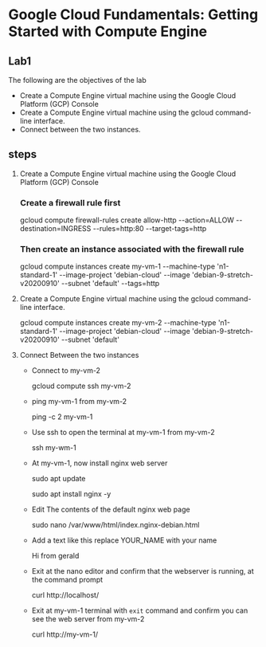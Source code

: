 # Google Cloud Fundamentals: Getting Started with Compute Engine

## Lab1 

The following are the objectives of the lab
 - Create a Compute Engine virtual machine using the Google Cloud Platform (GCP) Console
 - Create a Compute Engine virtual machine using the gcloud command-line interface.
 - Connect between the two instances.

## steps 
1. Create a Compute Engine virtual machine using the Google Cloud Platform (GCP) Console
    ### Create a firewall rule first 
    gcloud compute firewall-rules create allow-http --action=ALLOW --destination=INGRESS --rules=http:80 --target-tags=http

    ### Then create an instance associated with the firewall rule
    gcloud compute instances create my-vm-1 --machine-type 'n1-standard-1' --image-project 'debian-cloud' --image 'debian-9-stretch-v20200910' --subnet 'default' --tags=http

    

2. Create a Compute Engine virtual machine using the gcloud command-line interface.

    gcloud compute instances create my-vm-2 --machine-type 'n1-standard-1' --image-project 'debian-cloud' --image 'debian-9-stretch-v20200910' --subnet 'default'
3. Connect Between the two instances 
    - Connect to my-vm-2

        gcloud compute ssh my-vm-2
    
    - ping my-vm-1 from my-vm-2

        ping -c 2 my-vm-1

    - Use ssh to open the terminal at my-vm-1 from my-vm-2

        ssh my-wm-1

    - At my-vm-1, now install nginx web server

        sudo apt update

        sudo apt install nginx -y

    - Edit The contents of the default nginx web page

        sudo nano /var/www/html/index.nginx-debian.html

    - Add a text like this replace YOUR_NAME with your name

        Hi from gerald

    - Exit at the nano editor and confirm that the webserver is running, at the command prompt

        curl http://localhost/
    
    - Exit at my-vm-1 terminal with ` exit ` command and confirm you can see the web server from my-vm-2
    
        curl http://my-vm-1/

    
